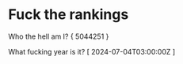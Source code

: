 # Fuck the rankings

Who the hell am I?
{ 5044251 }

What fucking year is it?
[ 2024-07-04T03:00:00Z ]
